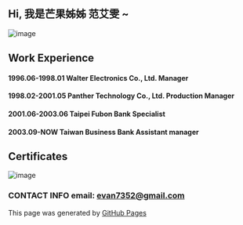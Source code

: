 ## Hi, 我是芒果姊姊 范艾雯 ~

![image](https://github.com/user-attachments/assets/f54da0ed-c6e5-4fe9-af96-42f140cb0ff3)

## Work Experience
#### 1996.06-1998.01 Walter Electronics Co., Ltd.  Manager
#### 1998.02-2001.05 Panther Technology Co., Ltd.  Production Manager
#### 2001.06-2003.06 Taipei Fubon Bank             Specialist
#### 2003.09-NOW     Taiwan Business Bank          Assistant manager

## Certificates
![image](https://github.com/user-attachments/assets/44582faf-2722-4cf9-be54-3fdc4c74c567)



### CONTACT INFO email: evan7352@gmail.com
This page was generated by [GitHub Pages](https://pages.github.com/)
